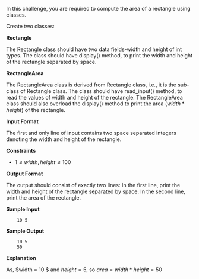 In this challenge, you are required to compute the area of a rectangle using classes.

Create two classes:

**Rectangle**

The Rectangle class should have two data fields-width and height of int types. The class should have display() method, to print the width and height of the rectangle separated by space.

**RectangleArea**

The RectangleArea class is derived from Rectangle class, i.e., it is the sub-class of Rectangle class. The class should have read_input() method, to read the values of width and height of the rectangle. The RectangleArea class should also overload the display() method to print the area $(width * height)$ of the rectangle.

**Input Format**

The first and only line of input contains two space separated integers denoting the width and height of the rectangle.

**Constraints**

- $1 \le width,height \le 100$

**Output Format**

The output should consist of exactly two lines:
In the first line, print the width and height of the rectangle separated by space.
In the second line, print the area of the rectangle.

**Sample Input**

```
    10 5
```

**Sample Output**

```
    10 5
    50
```

**Explanation**

As, $width = 10 $ and $height = 5$, so $area = width * height = 50$ 

